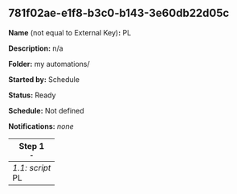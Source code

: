 ## 781f02ae-e1f8-b3c0-b143-3e60db22d05c

**Name** (not equal to External Key)**:** PL

**Description:** n/a

**Folder:** my automations/

**Started by:** Schedule

**Status:** Ready

**Schedule:** Not defined

**Notifications:** _none_


| Step 1<br>_<small>-</small>_ |
| --- |
| _1.1: script_<br>PL |
